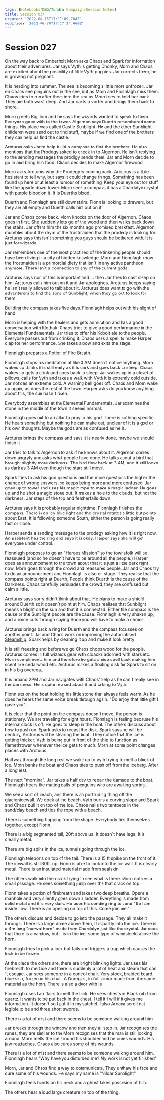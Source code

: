 ```yaml
---
tags: [Notebooks/D&D/Tundra Campaign/Session Notes]
title: Session 027
created: '2022-06-15T17:17:09.704Z'
modified: '2022-06-30T17:27:24.660Z'
---
```


# Session 027

On the way back to Emberholt Morn asks Chaos and Spark for information about their adventures.
Jar says Vyth is getting Chonky, Morn and Chaos are exicited about the posibility of little Vyth puppies. Jar corrects them, he is growing not pregnant.

It is heading into summer. The sea is becoming a little more unfrozen. Jar en Chaos see pinguins out in the see, but as Morn and Fionnlagh miss them. Chaos tries to run after them into the sea as Morn tries to hold her back. They are both waist deep. And Jar casts a vortex and brings them back to shore. 

Morn greets Big Tom and he says the wizards wanted to speak to them. Everyone goes with to the tower. Algernon says Duerth remembered some things. His place was called Castle Sunblight. He and the other Sunblight childeren were send out to find stuff, maybe if we find one of the brothers they can help us find the castle.

Arcturus asks Jar to help build a compass to find the brothers. He also mentions that the Prodegy asked to check in to Algernon. He isn´t replying to the sending messages the prodigy sends them. Jar and Morn decide to go in and bring him food. Chaos decides to make Algernon firewood. 

Morn asks Arcturus why the Prodegy is coming back. Arcturus is a little hesistant to tell why, but says it could change things. Something has been found up here or at least a rumour of something. Keep your eye out for stuff like the upside down tower. Morn sees a compass it has a Chardalyn crystal with purple blood on it. It is Duerths blood.

Duerth and Fionnlagh are still downstairs. Fionn is looking to drawers, but they are all empty and Duerth calls him out on it.

Jar and Chaos come back. Morn knocks on the door of Algernon. Chaos goes in first. She suddenly lets go of the wood and then walks back down the stairs.  Jar offers him the six months ago promised breakfast. Algernon mumbles about the rhym of the frostmaiden that the prodedy is looking for. Arcturus says this isn´t something you guys should be bothered with. It is just for wizards.

Jar remembers one of the most practised of the tinkering people should have been living in a city of hidden knowledge. Morn and Fionnlagh know the frostmaiden is a primordial diety that isn´t in any active pantheon anymore. There isn´t a connection to any of the current gods.

Arcturus says non of this is important and ... then Jar tries to cast sleep on him. Arcturus calls him out on it and Jar apologises. Arcturus keeps saying he isn´t really allowed to talk about it. Arcturus does want to go with the adventurers to find the sons of Sunblight, when they go out to look for them. 

Building the compass takes five days. Fionnlagh helps out with his slight of hand

Morn is helping with the healers and gets admiration and has a good conversation with Klothak. Chaos tries to give a good performance in the Elemental Fundamentals. Jar tries to offer his Kobolt ale to the people. Everyone passes out from drinking it. Chaos uses a spell to make Harper clap for her performance. She takes a bow and exits the stage.

Fionnlagh prepares a Potion of Fire Breath.

Fionnlagh stops his meditation at like 3 AM doesn´t notice anything. Morn wakes up thinks it is still early as it is dark and goes back to sleep. Chaos wakes up gets a drink and goes back to sleep. Jar wakes up in a closet of pillows, calls for Vyth and takes a walk with Vyth it is extremly cold outside. Jar notices an extreme cold. A warning bell goes off. Chaos and Morn wake up again, as does the rest of the town. Harper asks do you know anything about this, the sun hasn´t risen.

Everybody assembles at the Elemental Fundamentals. Jar examines the stone in the middle of the town it seems normal.

Fionnlagh goes out to an altar to pray to his god. There is nothing specific. He hears something but nothing he can make out, unclear of it is a god or his own thoughts. Maybe the gods are as confused as he is.

Arcturus brings the compass and says it is nearly done, maybe we should finish it.

Jar tries to talk to Algernon to ask if he knows about it. Algernon comes down angryly and asks what people have done. He talks about a bird that brought slightly more darkness. The bird flew back at 3 AM, and it still looks as dark as 3 AM even though the stars still move.

Spark tries to ask his god questions and the more questions the higher the chance of wrong answers, so keeps being more and more confused. Jar goes up to tower and uses his magic rope to make a magic ladder. He goes up and he shot a magic stone out. It makes a hole to the clouds, but not the darkness. Jar steps of the top and featherfalls down.

Arcturus says it is probably regular nighttime. Fionnlagh finishes the compass. There is an icy blue light and the crystal rotates a little but points about East. It is following someone South, either the person is going really fast or close.

Harper sends a sending message to the prodegy asking how it is right now. An assistant has the ring and says it is okay. Harper says she will get everyone under control.

Fionnlagh proposes to go an "Heroes Mission" so the townsfolk will be reassured (and so he doesn´t have to be around all the people.) Harper does an announcement to the town about that it is just a little dark right now. Morn goes through the crowd and reassures people. Jar and Chaos try to do an announcement and Fionnlagh is also on stage. They realise that the compass points right at Duerth, People think Duerth is the cause of the Darkness. Chaos carefully persuades the crowd, they are confused but calm a little.

Arcturus says sorry didn´t think about that. He plans to make a shield around Duerth so it doesn´t point at him. Chaos realises that Sunblight means a blight on the sun and that it is connected. Either the compass is the cause or the Sunblight people are the cause. Fionnlagh is very shaken up, and a voice cuts through saying Soon you will have to make a choice.

Arcturus brings back a ring for Duerth and the compass focusses on another point. Jar and Chaos work on improving the automatised [Steamship](./Steamship.md). Spark helps by cleaning it up and make it look pretty

It is still freezing and before we go Chaos chops wood for the people. Arcturus comes in full wizards gear with cloacks adorned with stars etc. Morn compliments him and therefore he gets a nice spell back making him scent like cedarwood etc.
Arcturus makes a floating disk for Spark to sit on in his big overcoat.

It is around 2PM and Jar navigates with Chaos' help as he can´t really see in the darkness. He is quite relaxed about it and talking to Vyth.

Fionn sits on the boat holding his little stone that always feels warm. As he does he hears the same voice break through again. "Do enjoy that little gift I gave you".

It is clear that the point on the compass doesn´t move, the person is stationary. We are traveling for eight hours. Fionnlagh is feeling because his internal clock is off. He goes to sleep in the boat. The others discuss about how to push on. Spark asks to recast the disk. Spark says he will be century, Arcturus will be stearing the boat. They notice that the ice is getting thicker. Vyth is being put in front of the ship to function as flamethrower whenever the ice gets to much. Morn at some point changes places with Arcturus. 

Halfway through the long rest we wake up to vyth trying to melt a block of ice. Morn banks the boat and Chaos tries to push off from the iceberg. After a long rest. 

The next "morning". Jar takes a half day to repair the damage to the boat. Fionnlagh hears the mating calls of penguins who are awaiting spring. 

We see a sort of beach, and there is an portruding thing off the glacier/icewall. We dock at the beach. Vyth burns a curving slope and Spark and Chaos pull it on top of the ice. Chaos nails two tentpegs in the sand/clay beach and ties the rope with a beach.

There is something flapping from the shape. Everybody ties themselves together, except Fionn.

There is a big segmanted tail, 20ft above us. It doesn´t have legs. It is clearly metal.

There are big splits in the ice, tunnels going through the ice.

Fionnlagh teleports on top of the tail. There is a 15 ft spike on the front of it. The icewall is still 30ft. up. Fionn is able to look into the ice wall. It is clearly metal. There is an insulated material made from sealskin

The others walk into the crack trying to see what is there. Morn notices a small passage. He sees something jump over the that crack on top. 

Fionn takes a potion of firebreath and takes two deep breaths. Opens a manhole and very silently goes down a ladder. Everything is made from solid metal and it is very dark. He uses his sending ring to send "So I am inside now. There is an opening on top of this. Come join me."

The others discuss and decide to go into the passage. They all make it through. There is a large dome above them, It is partly into the ice. There is a 4m long "narwal horn" made from Chardalyn just like the crystal. Jar sees that there is a window, but it is in the ice. some type of windshield above the horn.

Fionnlagh tries to pick a lock but fails and triggers a trap which causes the lock to be frozen.

At the place the others are, there are bright blinking lights. Jar uses his firebreath to melt ice and there is suddenly a lot of heat and steam that can´t escape. Jar sees someone in a control chair. Very stock, braided beard, blue skin, frozen to his chair. A Duregart, in full armor made from the same material as the horn. There is also a door with is 

Fionnlagh uses two flairs to melt the lock. He sees chests in  Black orb from quartz. It wants to be put back in the chest. I tell it I will if it gives me information. It doesn´t so I put it in my satchel. I also
Arcana scroll not legible to be and three short swords.

There is a lot of mist and there seems to be someone walking around him

Jar breaks through the window and then they all step in.
Jar recognises the runes, they are similar to the 
Morn recognises that the man is still looking around. Morn melts the ice around his shoulder and he cures wounds. His jaw reattaches. Chaos also cures some of his wounds.

There is a lot of mist and there seems to be someone walking around him. Fionnlagh hears "Why have you disturbed me? My work is not yet finished"

Morn, Jar and Chaos find a way to communicate, They unthaw his face and cure some of his wounds. 
He says my name is "Nildar Sunblight"

Fionnlagh feels hands on his neck and a ghost takes possesion of him.

The others hear a loud large creature on top of the thing.
